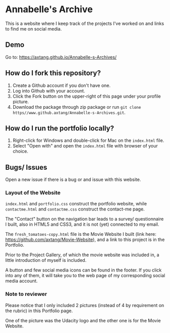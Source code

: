 # Annabelle's Archive
This is a website where I keep track of the projects I've worked on and links to find me on social media.

## Demo
Go to: https://axtang.github.io/Annabelle-s-Archives/

## How do I fork this repository?
1. Create a Github account if you don't have one.
2. Log into Github with your account.
3. Click the Fork button on the upper-right of this page under your profile picture.
4. Download the package through zip package 
 or run `git clone https//www.github.axtang/Annabelle-s-Archives.git`.

## How do I run the portfolio locally?
1. Right-click for Windows and double-click for Mac on the `index.html` file.
2. Select "Open with" and open the `index.html` file with browser of your choice.

## Bugs/ Issues
Open a new issue if there is a bug or and issue with this website.

### Layout of the Website
`index.html` and `portfolio.css` construct the portfolio website, while `contactme.html` and `contactme.css` construct the contact-me page. 

The "Contact" button on the navigation bar leads to a survey/ questionnaire I built, also in HTML5 and CSS3, and it is not (yet) connected to my email. 

The `fresh_tomatoes-copy.html` file is the Movie Website I built (link here: https://github.com/axtang/Movie-Website), and a link to this project is in the Portfolio.

Prior to the Project Gallery, of which the movie website was included in, a little introduction of myself is included.

A button and few social media icons can be found in the footer. If you click into any of them, it will take you to the web page of my corresponding social media account.

### Note to reviewer
Please notice that I only included 2 pictures (instead of 4 by requirement on the rubric) in this Portfolio page. 

One of the picture was the Udacity logo and the other one is for the Movie Website. 



